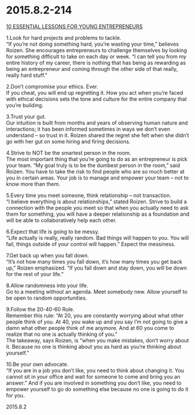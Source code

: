 2015.8.2-214
=============
[10 ESSENTIAL LESSONS FOR YOUNG ENTREPRENEURS](http://stanfordbusiness.tumblr.com/post/125445855164/10-essential-lessons-for-young-entrepreneurs)

1.Look for hard projects and problems to tackle.  
“If you’re not doing something hard, you’re wasting your time,” believes Roizen. She encourages entrepreneurs to challenge themselves by looking for something difficult to take on each day or week. “I can tell you from my entire history of my career, there is nothing that has being as rewarding as being an entrepreneur and coming through the other side of that really, really hard stuff.”

2.Don’t compromise your ethics. Ever.  
If you cheat, you will end up regretting it. How you act when you’re faced with ethical decisions sets the tone and culture for the entire company that you’re building.

3.Trust your gut.  
Our intuition is built from months and years of observing human nature and interactions; it has been informed sometimes in ways we don’t even understand – so trust in it. Roizen shared the regret she felt when she didn’t go with her gut on some hiring and firing decisions.

4.Strive to NOT be the smartest person in the room.  
The most important thing that you’re going to do as an entrepreneur is pick your team. “My goal truly is to be the dumbest person in the room,” said Roizen. You have to take the risk to find people who are so much better at you in certain areas. Your job is to manage and empower your team – not to know more than them.

5.Every time you meet someone, think relationship – not transaction.  
“I believe everything is about relationships,” stated Roizen. Strive to build a connection with the people you meet so that when you actually need to ask them for something, you will have a deeper relationship as a foundation and will be able to collaboratively help each other.

6.Expect that life is going to be messy.  
“Life actually is really, really random. Bad things will happen to you. You will fail, things outside of your control will happen.” Expect the messiness.

7.Get back up when you fall down.  
“It’s not how many times you fall down, it’s how many times you get back up,” Roizen emphasized. “If you fall down and stay down, you will be down for the rest of your life.”

8.Allow randomness into your life.  
Go to a meeting without an agenda. Meet somebody new. Allow yourself to be open to random opportunities.

9.Follow the 20-40-60 Rule.  
Remember this rule: “At 20, you are constantly worrying about what other people think of you. At 40, you wake up and you say I’m not going to give a damn what other people think of me anymore. And at 60 you come to realize that no one is actually thinking of you.”  
The takeaway, says Roizen, is “when you make mistakes, don’t worry about it. Because no one is thinking about you as hard as you’re thinking about yourself.”

10.Be your own advocate.  
“If you are in a job you don’t like, you need to think about changing it. You cannot sit in your office and wait for someone to come and bring you an answer.” And if you are involved in something you don’t like, you need to empower yourself to go do something else because no one is going to do it for you.

2015.8.2